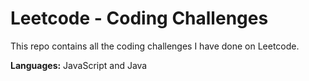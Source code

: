 # Leetcode - Coding Challenges
This repo contains all the coding challenges I have done on Leetcode. 

**Languages:** JavaScript and Java

